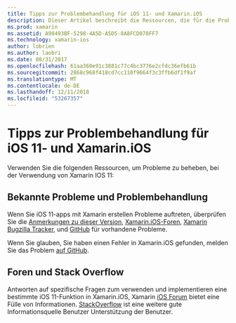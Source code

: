 ```yaml
---
title: Tipps zur Problembehandlung für iOS 11- und Xamarin.iOS
description: Dieser Artikel beschreibt die Ressourcen, die für die Problembehandlung bei der Entwicklung der Xamarin.iOS-Anwendungen verwendet werden können. Es wird erläutert, Fehler melden, Versionshinweise, die Versionen von Xamarin-Blog, und support-Optionen.
ms.prod: xamarin
ms.assetid: A90493BF-5298-4A5D-A5D5-8A8FCD078FF7
ms.technology: xamarin-ios
author: lobrien
ms.author: laobri
ms.date: 08/31/2017
ms.openlocfilehash: 61aa360e91c3881c77c4bc3776e2cfdc36efb61b
ms.sourcegitcommit: 2868c968f418cd7cc110f9664f3c3ffb6df1f9af
ms.translationtype: MT
ms.contentlocale: de-DE
ms.lasthandoff: 12/11/2018
ms.locfileid: "53267357"
---
```

# <a name="troubleshooting-tips-for-ios-11-and-xamarinios"></a>Tipps zur Problembehandlung für iOS 11- und Xamarin.iOS

Verwenden Sie die folgenden Ressourcen, um Probleme zu beheben, bei der Verwendung von Xamarin IOS 11:

## <a name="known-issues-and-troubleshooting"></a>Bekannte Probleme und Problembehandlung

Wenn Sie iOS 11-apps mit Xamarin erstellen Probleme auftreten, überprüfen Sie die [Anmerkungen zu dieser Version](https://docs.microsoft.com/xamarin/ios/release-notes/), [Xamarin.iOS-Foren](https://forums.xamarin.com/categories/ios), [Xamarin Bugzilla Tracker](https://bugzilla.xamarin.com/query.cgi?product=iOS), und [ GitHub](https://github.com/xamarin/xamarin-macios/issues) für vorhandene Probleme.

Wenn Sie glauben, Sie haben einen Fehler in Xamarin.iOS gefunden, melden Sie das Problem [auf GitHub](https://github.com/xamarin/xamarin-macios/issues).

## <a name="forums-and-stackoverflow"></a>Foren und Stack Overflow

Antworten auf spezifische Fragen zum verwenden und implementieren eine bestimmte iOS 11-Funktion in Xamarin.iOS, Xamarin [iOS Forum](http://forums.xamarin.com/categories/ios) bietet eine Fülle von Informationen. [StackOverflow](http://stackoverflow.com/search?tab=newest&q=xamarin) ist eine weitere gute Informationsquelle Benutzer Unterstützung der Benutzer.

